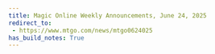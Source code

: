 ```yaml
---
title: Magic Online Weekly Announcements, June 24, 2025
redirect_to:
 - https://www.mtgo.com/news/mtgo0624025
has_build_notes: True
---
```

